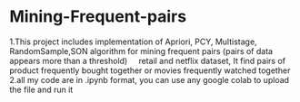 # Mining-Frequent-pairs
<p>1.This project includes implementation of Apriori, PCY, Multistage, RandomSample,SON algorithm for mining frequent pairs (pairs of data appears more than a threshold) &nbsp;&nbsp;&nbsp;&nbsp;retail and netflix dataset, It find pairs of product frequently bought together or movies frequently watched together<br>
2.all my code are in .ipynb format, you can use any google colab to upload the file and run it<br></p>
  
